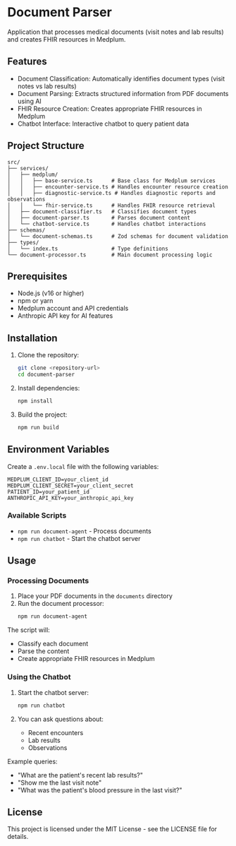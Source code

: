 # Document Parser

Application that processes medical documents (visit notes and lab results) and creates FHIR resources in Medplum.

## Features

- Document Classification: Automatically identifies document types (visit notes vs lab results)
- Document Parsing: Extracts structured information from PDF documents using AI
- FHIR Resource Creation: Creates appropriate FHIR resources in Medplum
- Chatbot Interface: Interactive chatbot to query patient data

## Project Structure

```
src/
├── services/
│   ├── medplum/
│   │   ├── base-service.ts      # Base class for Medplum services
│   │   ├── encounter-service.ts # Handles encounter resource creation
│   │   ├── diagnostic-service.ts # Handles diagnostic reports and observations
│   │   └── fhir-service.ts      # Handles FHIR resource retrieval
│   ├── document-classifier.ts   # Classifies document types
│   ├── document-parser.ts       # Parses document content
│   └── chatbot-service.ts       # Handles chatbot interactions
├── schemas/
│   └── document-schemas.ts      # Zod schemas for document validation
├── types/
│   └── index.ts                 # Type definitions
└── document-processor.ts        # Main document processing logic
```

## Prerequisites

- Node.js (v16 or higher)
- npm or yarn
- Medplum account and API credentials
- Anthropic API key for AI features


## Installation

1. Clone the repository:
   ```bash
   git clone <repository-url>
   cd document-parser
   ```

2. Install dependencies:
   ```bash
   npm install
   ```

3. Build the project:
   ```bash
   npm run build
   ```
## Environment Variables

Create a `.env.local` file with the following variables:

```env
MEDPLUM_CLIENT_ID=your_client_id
MEDPLUM_CLIENT_SECRET=your_client_secret
PATIENT_ID=your_patient_id
ANTHROPIC_API_KEY=your_anthropic_api_key
```

### Available Scripts

- `npm run document-agent` - Process documents
- `npm run chatbot` - Start the chatbot server

## Usage

### Processing Documents

1. Place your PDF documents in the `documents` directory
2. Run the document processor:
   ```bash
   npm run document-agent
   ```

The script will:
- Classify each document
- Parse the content
- Create appropriate FHIR resources in Medplum

### Using the Chatbot

1. Start the chatbot server:
   ```bash
   npm run chatbot
   ```

2. You can ask questions about:
   - Recent encounters
   - Lab results
   - Observations

Example queries:
- "What are the patient's recent lab results?"
- "Show me the last visit note"
- "What was the patient's blood pressure in the last visit?"


## License

This project is licensed under the MIT License - see the LICENSE file for details.
